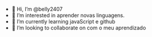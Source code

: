 - 👋 Hi, I’m @belly2407
- 👀 I’m interested in  aprender novas linguagens.
- 🌱 I’m currently learning  javaScript e  github
- 💞️ I’m looking to collaborate on com o meu aprendizado

<!---
belly2407/belly2407 is a ✨ special ✨ repository because its `README.md` (this file) appears on your GitHub profile.
You can click the Preview link to take a look at your changes.
--->
